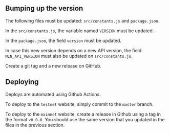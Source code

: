 ## Bumping up the version

The following files must be updated: `src/constants.js` and `package.json`.

In the `src/constants.js`, the variable named `VERSION` must be updated.

In the `package.json`, the field `version` must be updated.

In case this new version depends on a new API version, the field `MIN_API_VERSION` must also be updated on `src/constants.js`.

Create a git tag and a new release on GitHub.

## Deploying
Deploys are automated using Github Actions.

To deploy to the `testnet` website, simply commit to the `master` branch.

To deploy to the `mainnet` website, create a release in Github using a tag in the format `v0.0.0`. You should use the same version that you updated in the files in the previous section.
